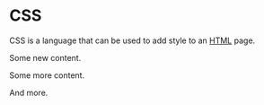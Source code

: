 # CSS               
 
 
CSS is a language that can be used to add style to an [HTML](/wiki/HTML) page.

Some new content. 

Some more content. 

And more. 
                